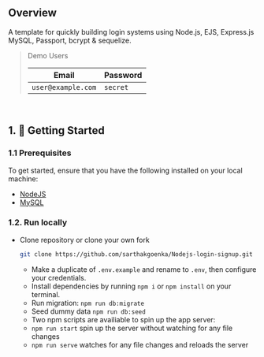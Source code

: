 <!-- TOC depthFrom:2 -->

## Overview

A template for quickly building login systems using Node.js, EJS, Express.js MySQL, Passport, bcrypt & sequelize.

> Demo Users
>
> | Email              | Password |
> | ------------------ | -------- |
> | `user@example.com` | `secret` |

<br>
<!-- /TOC -->

## 1. :rocket: Getting Started

### 1.1 Prerequisites

To get started, ensure that you have the following installed on your local machine:

- [NodeJS](https://nodejs.org/en/download/)
- [MySQL](https://www.mysql.com/downloads/)

### 1.2. Run locally

- Clone repository or clone your own fork

  ```bash
  git clone https://github.com/sarthakgoenka/Nodejs-login-signup.git
  ```

  - Make a duplicate of `.env.example` and rename to `.env`, then configure your credentials.
  - Install dependencies by running `npm i` or `npm install` on your terminal.
  - Run migration: `npm run db:migrate`
  - Seed dummy data `npm run db:seed`
  - Two npm scripts are availiable to spin up the app server:
  - `npm run start` spin up the server without watching for any file changes
  - `npm run serve` watches for any file changes and reloads the server
